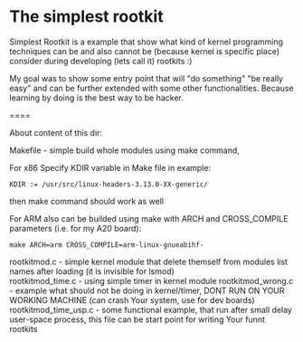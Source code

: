 # The simplest rootkit 

Simplest Rootkit is a example that show what kind of kernel programming techniques can be and also cannot be (because kernel is specific place) consider during developing (lets call it) rootkits :)

My goal was to show some entry point that will "do something" "be really easy" and can be further extended with some other functionalities. Because learning by doing is the best way to be hacker.

====

About content of this dir:

Makefile - simple build whole modules using make command, 

For x86 Specify KDIR variable in Make file in example:

    KDIR := /usr/src/linux-headers-3.13.0-XX-generic/

then make command should work as well

For ARM also can be builded using make with ARCH and CROSS_COMPILE parameters (i.e. for my A20 board): 

    make ARCH=arm CROSS_COMPILE=arm-linux-gnueabihf-

rootkitmod.c - simple kernel module that delete themself from modules list names after loading (it is invisible for lsmod)    
rootkitmod_time.c  - using simple timer in kernel module
rootkitmod_wrong.c - example what should not be doing in kernel/timer, DONT RUN ON YOUR WORKING MACHINE (can crash Your system, use for dev boards)
rootkitmod_time_usp.c - some functional example, that run after small delay user-space process, this file can be start point for writing Your funnt rootkits
